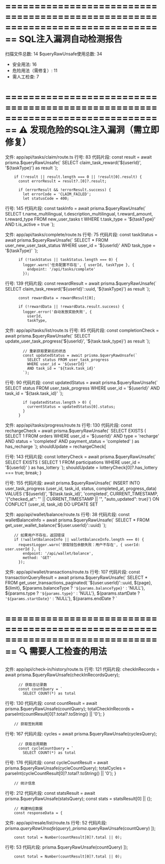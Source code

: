 ================================================================================
SQL注入漏洞自动检测报告
================================================================================

扫描文件总数: 14
$queryRawUnsafe使用总数: 34
  - 安全用法: 16
  - 危险用法（需修复）: 11
  - 需人工检查: 7

================================================================================
⚠️  发现危险的SQL注入漏洞（需立即修复）
================================================================================

文件: app/api/tasks/claim/route.ts
  行号: 83
  代码片段:
        const result = await prisma.$queryRawUnsafe(`
          SELECT claim_task_reward('${userId}', '${taskType}') as result
        `);
    
        if (!result || result.length === 0 || !result[0].result) {
          const errorResult = result?.[0]?.result;
          
          if (errorResult && !errorResult.success) {
            let errorCode = 'CLAIM_FAILED';
            let statusCode = 400;

  行号: 145
  代码片段:
        const taskInfo = await prisma.$queryRawUnsafe(`
          SELECT 
            t.name_multilingual,
            t.description_multilingual,
            t.reward_amount,
            t.reward_type
          FROM new_user_tasks t
          WHERE t.task_type = '${taskType}' AND t.is_active = true
        `);
    

文件: app/api/tasks/complete/route.ts
  行号: 75
  代码片段:
          const taskStatus = await prisma.$queryRawUnsafe(`
            SELECT * FROM user_new_user_task_status 
            WHERE user_id = '${userId}' AND task_type = '${taskType}'
          `);
    
          if (!taskStatus || taskStatus.length === 0) {
            logger.warn('任务配置不存在', { userId, taskType }, {
              endpoint: '/api/tasks/complete'
            });
    

  行号: 139
  代码片段:
          const rewardResult = await prisma.$queryRawUnsafe(`
            SELECT claim_task_reward('${userId}'::uuid, '${taskType}') as result
          `);
    
          const rewardData = rewardResult[0];
    
          if (!rewardData || !rewardData.result.success) {
            logger.error('自动发放奖励失败', { 
              userId, 
              taskType, 

文件: app/api/tasks/list/route.ts
  行号: 85
  代码片段:
            const completionCheck = await prisma.$queryRawUnsafe(`
              SELECT update_user_task_progress('${userId}', '${task.task_type}') as result
            `);
            
            // 重新获取更新后的状态
            const updatedStatus = await prisma.$queryRawUnsafe(`
              SELECT status FROM user_task_progress 
              WHERE user_id = '${userId}' 
              AND task_id = '${task.task_id}'
            `);

  行号: 90
  代码片段:
            const updatedStatus = await prisma.$queryRawUnsafe(`
              SELECT status FROM user_task_progress 
              WHERE user_id = '${userId}' 
              AND task_id = '${task.task_id}'
            `);
            
            if (updatedStatus.length > 0) {
              currentStatus = updatedStatus[0].status;
            }
          }

文件: app/api/tasks/progress/route.ts
  行号: 130
  代码片段:
                const rechargeCheck = await prisma.$queryRawUnsafe(`
                  SELECT EXISTS (
                    SELECT 1 FROM orders 
                    WHERE user_id = '${userId}'
                      AND type = 'recharge'
                      AND status = 'completed'
                      AND payment_status = 'completed'
                  ) as has_recharge
                `);
                shouldUpdate = rechargeCheck[

  行号: 143
  代码片段:
                const lotteryCheck = await prisma.$queryRawUnsafe(`
                  SELECT EXISTS (
                    SELECT 1 FROM participations 
                    WHERE user_id = '${userId}'
                  ) as has_lottery
                `);
                shouldUpdate = lotteryCheck[0]?.has_lottery === true;
                break;
            }
    

  行号: 155
  代码片段:
              await prisma.$queryRawUnsafe(`
                INSERT INTO user_task_progress (user_id, task_id, status, completed_at, progress_data)
                VALUES ('${userId}', '${task.task_id}', 'completed', CURRENT_TIMESTAMP, 
                        '{"checked_at": "' || CURRENT_TIMESTAMP || '", "auto_updated": true}')
                ON CONFLICT (user_id, task_id) 
                DO UPDATE SET 
                 

文件: app/api/wallet/balance/route.ts
  行号: 38
  代码片段:
        const walletBalanceInfo = await prisma.$queryRawUnsafe(`
          SELECT * FROM get_user_wallet_balance('${user.userId}'::uuid)
        `);
    
        // 如果用户不存在，返回错误
        if (!walletBalanceInfo || walletBalanceInfo.length === 0) {
          requestLogger.warn('获取钱包余额失败：用户不存在', { userId: user.userId }, {
            endpoint: '/api/wallet/balance',
            method: 'GET'
          });

文件: app/api/wallet/transactions/route.ts
  行号: 107
  代码片段:
        const transactionQueryResult = await prisma.$queryRawUnsafe(`
          SELECT * FROM get_user_transactions_paginated(
            '${user.userId}'::uuid,
            ${page},
            ${limit},
            ${params.balanceType ? `'${params.balanceType}'` : 'NULL'},
            ${params.type ? `'${params.type}'` : 'NULL'},
            ${params.startDate ? `'${params.startDate}'` : 'NULL'},
            ${params.endDate ? `

================================================================================
🔍 需要人工检查的用法
================================================================================

文件: app/api/check-in/history/route.ts
  行号: 121
  代码片段:
          checkInRecords = await prisma.$queryRawUnsafe(checkInRecordsQuery);
    
          // 获取总记录数
          const countQuery = `
            SELECT COUNT(*) as total

  行号: 130
  代码片段:
          const countResult = await prisma.$queryRawUnsafe(countQuery);
          totalCheckInRecords = parseInt(countResult[0]?.total?.toString() || '0');
        }
    
        // 获取签到周期

  行号: 167
  代码片段:
          cycles = await prisma.$queryRawUnsafe(cyclesQuery);
    
          // 获取总周期数
          const cycleCountQuery = `
            SELECT COUNT(*) as total

  行号: 176
  代码片段:
          const cycleCountResult = await prisma.$queryRawUnsafe(cycleCountQuery);
          totalCycles = parseInt(cycleCountResult[0]?.total?.toString() || '0');
        }
    
        // 统计信息

  行号: 212
  代码片段:
        const statsResult = await prisma.$queryRawUnsafe(statsQuery);
        const stats = statsResult[0] || {};
    
        // 构建响应数据
        const responseData = {

文件: app/api/resale/list/route.ts
  行号: 52
  代码片段:
          prisma.$queryRawUnsafe(query),
          prisma.$queryRawUnsafe(countQuery)
        ]);
    
        const total = Number(countResult[0]?.total || 0);

  行号: 53
  代码片段:
          prisma.$queryRawUnsafe(countQuery)
        ]);
    
        const total = Number(countResult[0]?.total || 0);
    
